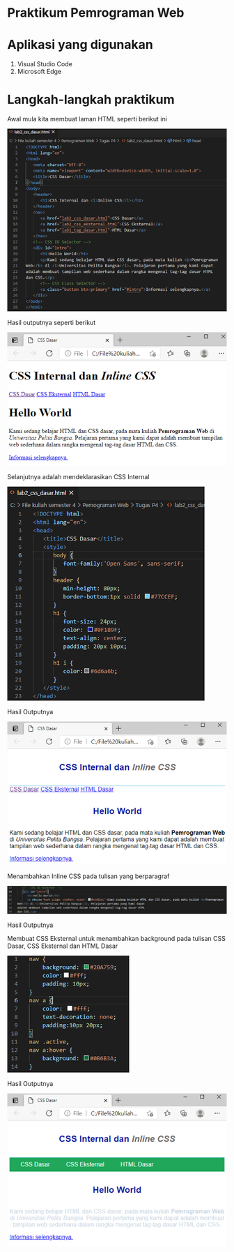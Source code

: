 # Praktikum Pemrograman Web

# Aplikasi yang digunakan
1. Visual Studio Code
2. Microsoft Edge


# Langkah-langkah praktikum

Awal mula kita membuat laman HTML seperti berikut ini




![input](https://github.com/ikmalriyan21/Lab2Web/blob/6f784c7cd48f1d4bd7331869aadc0858728572ec/Gambar/codingan%20awal.png)

Hasil outputnya seperti berikut





![input](https://github.com/ikmalriyan21/Lab2Web/blob/ac196c11ceb7e57b7c8827554bdfd683979d1d7a/Gambar/output%20awal.png)

Selanjutnya adalah mendeklarasikan CSS Internal





![input](https://github.com/ikmalriyan21/Lab2Web/blob/6d87ad9c1e8f55de7c0347c2cfdfb27beba57527/Gambar/codingan%20deklarasi.png)

Hasil Outputnya





![input](https://github.com/ikmalriyan21/Lab2Web/blob/5d166c6dd0429131b3561b219cb682bea1aca7b6/Gambar/output%20deklarasi.png)

Menambahkan Inline CSS pada tulisan yang berparagraf





![input](https://github.com/ikmalriyan21/Lab2Web/blob/297e8883e2bc701e72b0d037febebae1972911c3/Gambar/codingan%20inline.png)

Hasil Outputnya

Membuat CSS Eksternal untuk menambahkan background pada tulisan CSS Dasar, CSS Eksternal dan HTML Dasar





![input](https://github.com/ikmalriyan21/Lab2Web/blob/4171189e323a386367f2e4e2737c3ba5216dbc34/Gambar/codingan%20css%20eksternal.png)

Hasil Outputnya





![input](https://github.com/ikmalriyan21/Lab2Web/blob/2bf33c9828aa90cfee75bf4e8313bafdb538ca49/Gambar/output%20css%20eksternal.png)
